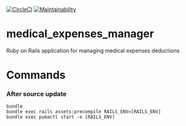 [![CircleCI](https://circleci.com/gh/mishina2228/medical-expenses-manager.svg?style=svg)](https://circleci.com/gh/mishina2228/medical-expenses-manager)
[![Maintainability](https://api.codeclimate.com/v1/badges/58fc7e9f69118ecdb8ff/maintainability)](https://codeclimate.com/github/mishina2228/medical-expenses-manager/maintainability)

# medical_expenses_manager

Ruby on Rails application for managing medical expenses deductions

# Commands

### After source update

```
bundle
bundle exec rails assets:precompile RAILS_ENV=[RAILS_ENV]
bundle exec pumactl start -e [RAILS_ENV]
```
